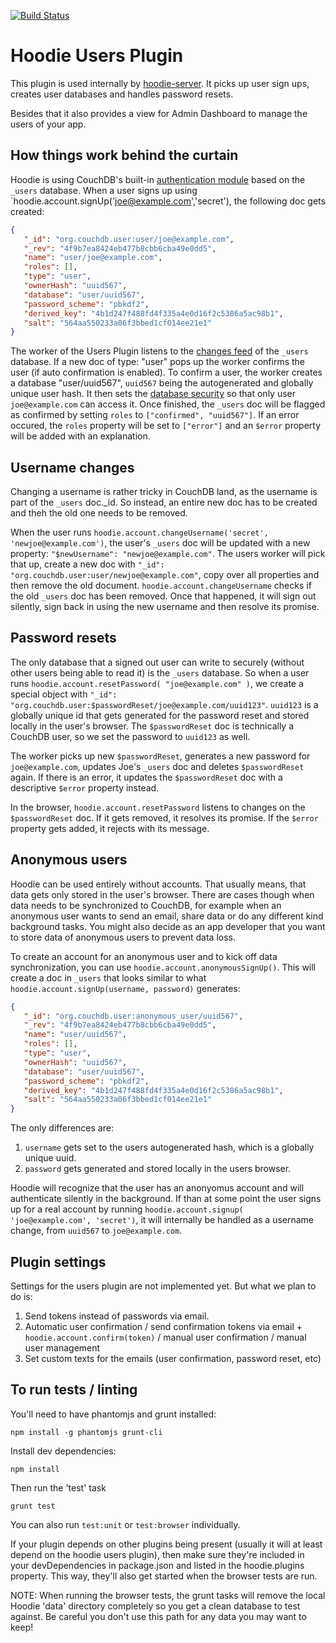 [![Build Status](https://travis-ci.org/hoodiehq/worker-users.png?branch=master)](https://travis-ci.org/hoodiehq/worker-users)

Hoodie Users Plugin
===================

This plugin is used internally by [hoodie-server].
It picks up user sign ups, creates user databases and handles password resets.

Besides that it also provides a view for Admin Dashboard to manage the users of your app.


How things work behind the curtain
----------------------------------

Hoodie is using CouchDB's built-in [authentication module] based on the `_users` database.
When a user signs up using `hoodie.account.signUp('joe@example.com','secret'), the following
doc gets created:

```json
{
   "_id": "org.couchdb.user:user/joe@example.com",
   "_rev": "4f9b7ea8424eb477b8cbb6cba49e0dd5",
   "name": "user/joe@example.com",
   "roles": [],
   "type": "user",
   "ownerHash": "uuid567",
   "database": "user/uuid567",
   "password_scheme": "pbkdf2",
   "derived_key": "4b1d247f488fd4f335a4e0d16f2c5386a5ac98b1",
   "salt": "564aa550233a06f3bbed1cf014ee21e1"
}
```

The worker of the Users Plugin listens to the [changes feed] of the `_users` database. If
a new doc of type: "user" pops up the worker confirms the user (if auto confirmation is enabled).
To confirm a user, the worker creates a database "user/uuid567", `uuid567` being the autogenerated
and globally unique user hash. It then sets the [database security] so that only user `joe@example.com`
can access it. Once finished, the `_users` doc will be flagged as confirmed by setting `roles` to
`["confirmed", "uuid567"]`. If an error occured, the `roles` property will be set to `["error"]` and an
`$error` property will be added with an explanation.


Username changes
----------------

Changing a username is rather tricky in CouchDB land, as the username is part of the `_users` doc._id.
So instead, an entire new doc has to be created and theh the old one needs to be removed.

When the user runs `hoodie.account.changeUsername('secret', 'newjoe@example.com')`, the user's `_users` doc
will be updated with a new property: `"$newUsername": "newjoe@example.com"`. The users worker will pick that
up, create a new doc with `"_id": "org.couchdb.user:user/newjoe@example.com"`, copy over all properties and
then remove the old document. `hoodie.account.changeUsername` checks if the old `_users` doc has been removed.
Once that happened, it will sign out silently, sign back in using the new username and then resolve its promise.


Password resets
---------------

The only database that a signed out user can write to securely (without other users being able to read it)
is the `_users` database. So when a user runs `hoodie.account.resetPassword( "joe@example.com" )`, we create
a special object with `"_id": "org.couchdb.user:$passwordReset/joe@example.com/uuid123"`. `uuid123` is a globally unique id
that gets generated for the password reset and stored locally in the user's browser. The `$passwordReset` doc
is technically a CouchDB user, so we set the password to `uuid123` as well.

The worker picks up new `$passwordReset`, generates a new password for `joe@example.com`, updates Joe's `_users`
doc and deletes `$passwordReset` again. If there is an error, it updates the `$passwordReset` doc with a descriptive
`$error` property instead.

In the browser, `hoodie.account.resetPassword` listens to changes on the `$passwordReset` doc. If it gets removed,
it resolves its promise. If the `$error` property gets added, it rejects with its message.


Anonymous users
---------------

Hoodie can be used entirely without accounts. That usually means, that data gets only stored in the user's
browser. There are cases though when data needs to be synchronized to CouchDB, for example when an anonymous
user wants to send an email, share data or do any different kind background tasks. You might also decide as an
app developer that you want to store data of anonymous users to prevent data loss.

To create an account for an anonymous user and to kick off data synchronization, you can use
`hoodie.account.anonymousSignUp()`. This will create a doc in `_users` that looks similar to what
`hoodie.account.signUp(username, password)` generates:

```json
{
   "_id": "org.couchdb.user:anonymous_user/uuid567",
   "_rev": "4f9b7ea8424eb477b8cbb6cba49e0dd5",
   "name": "user/uuid567",
   "roles": [],
   "type": "user",
   "ownerHash": "uuid567",
   "database": "user/uuid567",
   "password_scheme": "pbkdf2",
   "derived_key": "4b1d247f488fd4f335a4e0d16f2c5386a5ac98b1",
   "salt": "564aa550233a06f3bbed1cf014ee21e1"
}
```

The only differences are:

1. `username` gets set to the users autogenerated hash, which is a globally unique uuid.
2. `password` gets generated and stored locally in the users browser.

Hoodie will recognize that the user has an anonyomus account and will authenticate silently
in the background. If than at some point the user signs up for a real account by running
`hoodie.account.signup( 'joe@example.com', 'secret')`, it will internally be handled as
a username change, from `uuid567` to `joe@example.com`.


Plugin settings
---------------

Settings for the users plugin are not implemented yet. But what we plan to do is:

1. Send tokens instead of passwords via email.
2. Automatic user confirmation / send confirmation tokens via email + `hoodie.account.confirm(token)` / manual user confirmation / manual user management
3. Set custom texts for the emails (user confirmation, password reset, etc)


  [hoodie-server]: https://github.com/hoodiehq/hoodie-server
  [authentication module]: http://wiki.apache.org/couchdb/Security_Features_Overview#Authentication_database
  [changes feed]: http://wiki.apache.org/couchdb/HTTP_database_API#Changes
  [database security]: http://wiki.apache.org/couchdb/Security_Features_Overview#Authorization


To run tests / linting
----------------------

You'll need to have phantomjs and grunt installed:

```
npm install -g phantomjs grunt-cli
```

Install dev dependencies:

```
npm install
```

Then run the 'test' task

```
grunt test
```

You can also run `test:unit` or `test:browser` individually.

If your plugin depends on other plugins being present (usually it will at
least depend on the hoodie users plugin), then make sure they're included
in your devDependencies in package.json and listed in the hoodie.plugins
property. This way, they'll also get started when the browser tests are
run.

NOTE: When running the browser tests, the grunt tasks will remove the local
Hoodie 'data' directory completely so you get a clean database to test
against. Be careful you don't use this path for any data you may want to
keep!
